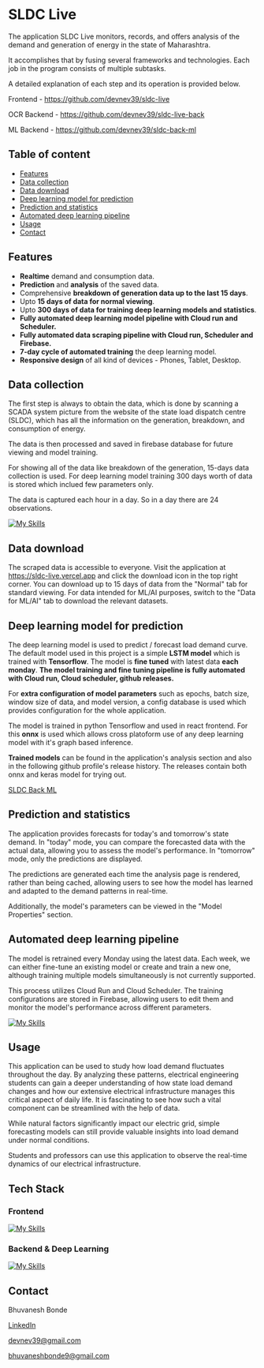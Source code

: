 # SLDC Live
The application SLDC Live monitors, records, and offers analysis of the demand and generation of energy in the state of Maharashtra.

It accomplishes that by fusing several frameworks and technologies. Each job in the program consists of multiple subtasks.

A detailed explanation of each step and its operation is provided below.

Frontend - https://github.com/devnev39/sldc-live

OCR Backend - https://github.com/devnev39/sldc-live-back

ML Backend - https://github.com/devnev39/sldc-back-ml

## Table of content

- [Features](#Features)
- [Data collection](#Data-collection)
- [Data download](#Data-download)
- [Deep learning model for prediction](#Deep-learning-model-for-prediction)
- [Prediction and statistics](#Prediction-and-statistics)
- [Automated deep learning pipeline](#Automated-deep-learning-pipeline)
- [Usage](#Usage)
- [Contact](#Contact)

## Features
- **Realtime** demand and consumption data.
- **Prediction** and **analysis** of the saved data.
- Comprehensive **breakdown of generation data up to the last 15 days**.
- Upto **15 days of data for normal viewing**.
- Upto **300 days of data for training deep learning models and statistics**.
- **Fully automated deep learning model pipeline with Cloud run and Scheduler.**
- **Fully automated data scraping pipeline with Cloud run, Scheduler and Firebase.**
- **7-day cycle of automated training** the deep learning model.
- **Responsive design** of all kind of devices - Phones, Tablet, Desktop.


## Data collection

The first step is always to obtain the data, which is done by scanning a SCADA system picture from the website of the state load dispatch centre (SLDC), which has all the information on the generation, breakdown, and consumption of energy.

The data is then processed and saved in firebase database for future viewing and model training.

For showing all of the data like breakdown of the generation, 15-days data collection is used. For deep learning model training 300 days worth of data is stored which inclued few parameters only.

The data is captured each hour in a day. So in a day there are 24 observations. 

[![My Skills](https://skillicons.dev/icons?i=firebase,gcp,docker)](https://skillicons.dev)

## Data download
The scraped data is accessible to everyone. Visit the application at https://sldc-live.vercel.app and click the download icon in the top right corner. You can download up to 15 days of data from the "Normal" tab for standard viewing. For data intended for ML/AI purposes, switch to the "Data for ML/AI" tab to download the relevant datasets.

## Deep learning model for prediction

The deep learning model is used to predict / forecast load demand curve. The default model used in this project is a simple **LSTM model** which is trained with **Tensorflow**. The model is **fine tuned** with latest data **each monday**. **The model training and fine tuning pipeline is fully automated with Cloud run, Cloud scheduler, github releases.**

For **extra configuration of model parameters** such as epochs, batch size, window size of data, and model version, a config database is used which provides configuration for the whole application.

The model is trained in python Tensorflow and used in react frontend. For this **onnx** is used which allows cross platoform use of any deep learning model with it's graph based inference.

**Trained models** can be found in the application's analysis section and also in the following github profile's release history. The releases contain both onnx and keras model for trying out.

[SLDC Back ML](https://www.github.com/devnev39/sldc-back-ml)
## Prediction and statistics

The application provides forecasts for today's and tomorrow's state demand. In "today" mode, you can compare the forecasted data with the actual data, allowing you to assess the model's performance. In "tomorrow" mode, only the predictions are displayed.

The predictions are generated each time the analysis page is rendered, rather than being cached, allowing users to see how the model has learned and adapted to the demand patterns in real-time.

Additionally, the model's parameters can be viewed in the "Model Properties" section.


## Automated deep learning pipeline

The model is retrained every Monday using the latest data. Each week, we can either fine-tune an existing model or create and train a new one, although training multiple models simultaneously is not currently supported.

This process utilizes Cloud Run and Cloud Scheduler. The training configurations are stored in Firebase, allowing users to edit them and monitor the model's performance across different parameters.

[![My Skills](https://skillicons.dev/icons?i=firebase,gcp,docker,tensorflow)](https://skillicons.dev)
## Usage

This application can be used to study how load demand fluctuates throughout the day. By analyzing these patterns, electrical engineering students can gain a deeper understanding of how state load demand changes and how our extensive electrical infrastructure manages this critical aspect of daily life. It is fascinating to see how such a vital component can be streamlined with the help of data.

While natural factors significantly impact our electric grid, simple forecasting models can still provide valuable insights into load demand under normal conditions.

Students and professors can use this application to observe the real-time dynamics of our electrical infrastructure.
## Tech Stack

### Frontend

[![My Skills](https://skillicons.dev/icons?i=react,redux,vite,githubactions)](https://skillicons.dev)


### Backend & Deep Learning

[![My Skills](https://skillicons.dev/icons?i=fastapi,firebase,gcp,tensorflow,docker,github)](https://skillicons.dev)
## Contact

Bhuvanesh Bonde

[LinkedIn](https://linkedin.com/in/bhuvanesh-bonde)

devnev39@gmail.com

bhuvaneshbonde9@gmail.com

